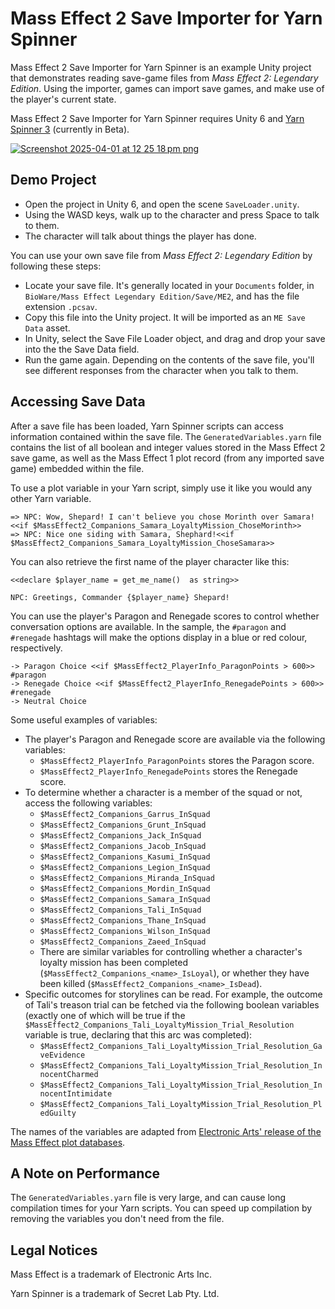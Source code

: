 # Mass Effect 2 Save Importer for Yarn Spinner



Mass Effect 2 Save Importer for Yarn Spinner is an example Unity project that demonstrates reading save-game files from *Mass Effect 2: Legendary Edition*. Using the importer, games can import save games, and make use of the player's current state.

Mass Effect 2 Save Importer for Yarn Spinner requires Unity 6 and [Yarn Spinner 3](https://docs.yarnspinner.dev/coming-in-v3#installing-the-beta-in-unity) (currently in Beta).

[![Screenshot 2025-04-01 at 12 25 18 pm png](https://github.com/user-attachments/assets/bb1be135-ea5f-4923-bf1b-02337b9edb0d)](https://youtu.be/9jIZqszuGI8)


## Demo Project

- Open the project in Unity 6, and open the scene `SaveLoader.unity`.
- Using the WASD keys, walk up to the character and press Space to talk to them.
- The character will talk about things the player has done.

You can use your own save file from *Mass Effect 2: Legendary Edition* by following these steps:

- Locate your save file. It's generally located in your `Documents` folder, in `BioWare/Mass Effect Legendary Edition/Save/ME2`, and has the file extension `.pcsav`.
- Copy this file into the Unity project. It will be imported as an `ME Save Data` asset.
- In Unity, select the Save File Loader object, and drag and drop your save into the the Save Data field.
- Run the game again. Depending on the contents of the save file, you'll see different responses from the character when you talk to them.

## Accessing Save Data

After a save file has been loaded, Yarn Spinner scripts can access information contained within the save file. The `GeneratedVariables.yarn` file contains the list of all boolean and integer values stored in the Mass Effect 2 save game, as well as the Mass Effect 1 plot record (from any imported save game) embedded within the file.

To use a plot variable in your Yarn script, simply use it like you would any other Yarn variable.

```
=> NPC: Wow, Shepard! I can't believe you chose Morinth over Samara! <<if $MassEffect2_Companions_Samara_LoyaltyMission_ChoseMorinth>>
=> NPC: Nice one siding with Samara, Shephard!<<if $MassEffect2_Companions_Samara_LoyaltyMission_ChoseSamara>>
```

You can also retrieve the first name of the player character like this:

```
<<declare $player_name = get_me_name()  as string>>

NPC: Greetings, Commander {$player_name} Shepard!
```

You can use the player's Paragon and Renegade scores to control whether conversation options are available. In the sample, the `#paragon` and `#renegade` hashtags will make the options display in a blue or red colour, respectively.

```
-> Paragon Choice <<if $MassEffect2_PlayerInfo_ParagonPoints > 600>> #paragon
-> Renegade Choice <<if $MassEffect2_PlayerInfo_RenegadePoints > 600>> #renegade
-> Neutral Choice
```

Some useful examples of variables:

- The player's Paragon and Renegade score are available via the following variables:
  - `$MassEffect2_PlayerInfo_ParagonPoints` stores the Paragon score.
  - `$MassEffect2_PlayerInfo_RenegadePoints` stores the Renegade score.
- To determine whether a character is a member of the squad or not, access the following variables:
  - `$MassEffect2_Companions_Garrus_InSquad`
  - `$MassEffect2_Companions_Grunt_InSquad`
  - `$MassEffect2_Companions_Jack_InSquad`
  - `$MassEffect2_Companions_Jacob_InSquad`
  - `$MassEffect2_Companions_Kasumi_InSquad`
  - `$MassEffect2_Companions_Legion_InSquad`
  - `$MassEffect2_Companions_Miranda_InSquad`
  - `$MassEffect2_Companions_Mordin_InSquad`
  - `$MassEffect2_Companions_Samara_InSquad`
  - `$MassEffect2_Companions_Tali_InSquad`
  - `$MassEffect2_Companions_Thane_InSquad`
  - `$MassEffect2_Companions_Wilson_InSquad`
  - `$MassEffect2_Companions_Zaeed_InSquad`
  - There are similar variables for controlling whether a character's loyalty mission has been completed (`$MassEffect2_Companions_<name>_IsLoyal`), or whether they have been killed (`$MassEffect2_Companions_<name>_IsDead`).
- Specific outcomes for storylines can be read. For example, the outcome of Tali's treason trial can be fetched via the following boolean variables (exactly one of which will be true if the `$MassEffect2_Companions_Tali_LoyaltyMission_Trial_Resolution` variable is true, declaring that this arc was completed):
  - `$MassEffect2_Companions_Tali_LoyaltyMission_Trial_Resolution_GaveEvidence`
  - `$MassEffect2_Companions_Tali_LoyaltyMission_Trial_Resolution_InnocentCharmed`
  - `$MassEffect2_Companions_Tali_LoyaltyMission_Trial_Resolution_InnocentIntimidate`
  - `$MassEffect2_Companions_Tali_LoyaltyMission_Trial_Resolution_PledGuilty`

The names of the variables are adapted from [Electronic Arts' release of the Mass Effect plot databases](https://github.com/electronicarts/MELE_ModdingSupport/). 

## A Note on Performance

The `GeneratedVariables.yarn` file is very large, and can cause long compilation times for your Yarn scripts. You can speed up compilation by removing the variables you don't need from the file.

## Legal Notices

Mass Effect is a trademark of Electronic Arts Inc.

Yarn Spinner is a trademark of Secret Lab Pty. Ltd.
